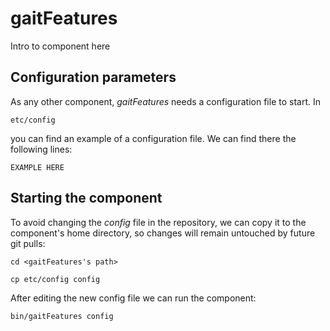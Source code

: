 # gaitFeatures
Intro to component here


## Configuration parameters
As any other component, *gaitFeatures* needs a configuration file to start. In
```
etc/config
```
you can find an example of a configuration file. We can find there the following lines:
```
EXAMPLE HERE
```

## Starting the component
To avoid changing the *config* file in the repository, we can copy it to the component's home directory, so changes will remain untouched by future git pulls:

```
cd <gaitFeatures's path> 
```
```
cp etc/config config
```

After editing the new config file we can run the component:

```
bin/gaitFeatures config
```
